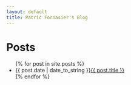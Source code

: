 ```yaml
---
layout: default
title: Patric Fornasier's Blog
---
```

<h1>Posts</h1>

<div class="row-fluid">
  <div class="span12">
    <ul class="posts">
      {% for post in site.posts %}
        <li><span>{{ post.date | date_to_string }}</span><a href="{{ BASE_PATH }}{{ post.url }}">{{ post.title }}</a></li>
      {% endfor %}
    </ul>
  </div>
</div>
